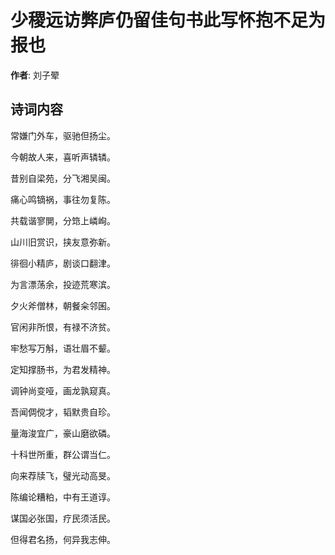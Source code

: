 # 少稷远访弊庐仍留佳句书此写怀抱不足为报也

**作者**: 刘子翚

## 诗词内容

常嫌门外车，驱驰但扬尘。

今朝故人来，喜听声辚辚。

昔别自梁苑，分飞湘吴闽。

痛心鸣镝祸，事往勿复陈。

共载谐寥閴，分筇上嶙峋。

山川旧赏识，挟友意弥新。

徘徊小精庐，剧谈口翻津。

为言漂荡余，投迹荒寒滨。

夕火斧僧林，朝餐籴邻囷。

官闲非所恨，有禄不济贫。

牢愁写万斛，语壮眉不颦。

定知撑肠书，为君发精神。

调钟尚变哑，画龙孰窥真。

吾闻倜傥才，韬默贵自珍。

量海浚宜广，豪山磨欲磷。

十科世所重，群公谓当仁。

向来荐牍飞，璧光动高旻。

陈编论糟粕，中有王道谆。

谋国必张国，疗民须活民。

但得君名扬，何异我志伸。

